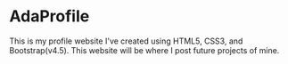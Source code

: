 # AdaProfile
This is my profile website I've created using HTML5, CSS3, and Bootstrap(v4.5). This website will be where I post future projects of mine.
